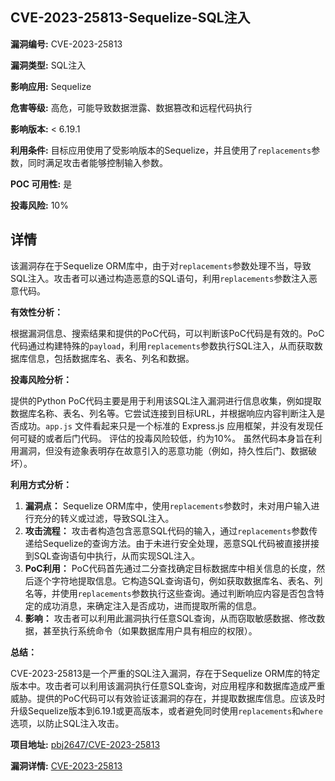 ## CVE-2023-25813-Sequelize-SQL注入

**漏洞编号:** CVE-2023-25813

**漏洞类型:** SQL注入

**影响应用:** Sequelize

**危害等级:** 高危，可能导致数据泄露、数据篡改和远程代码执行

**影响版本:** < 6.19.1

**利用条件:** 目标应用使用了受影响版本的Sequelize，并且使用了`replacements`参数，同时满足攻击者能够控制输入参数。

**POC 可用性:** 是

**投毒风险:** 10%

## 详情

该漏洞存在于Sequelize ORM库中，由于对`replacements`参数处理不当，导致SQL注入。攻击者可以通过构造恶意的SQL语句，利用`replacements`参数注入恶意代码。 

**有效性分析：**

根据漏洞信息、搜索结果和提供的PoC代码，可以判断该PoC代码是有效的。PoC代码通过构建特殊的`payload`，利用`replacements`参数执行SQL注入，从而获取数据库信息，包括数据库名、表名、列名和数据。

**投毒风险分析：**

提供的Python PoC代码主要是用于利用该SQL注入漏洞进行信息收集，例如提取数据库名称、表名、列名等。它尝试连接到目标URL，并根据响应内容判断注入是否成功。`app.js` 文件看起来只是一个标准的 Express.js 应用框架，并没有发现任何可疑的或者后门代码。
评估的投毒风险较低，约为10%。 虽然代码本身旨在利用漏洞，但没有迹象表明存在故意引入的恶意功能（例如，持久性后门、数据破坏）。 

**利用方式分析：**

1.  **漏洞点：** Sequelize ORM库中，使用`replacements`参数时，未对用户输入进行充分的转义或过滤，导致SQL注入。
2.  **攻击流程：** 攻击者构造包含恶意SQL代码的输入，通过`replacements`参数传递给Sequelize的查询方法。由于未进行安全处理，恶意SQL代码被直接拼接到SQL查询语句中执行，从而实现SQL注入。
3.  **PoC利用：** PoC代码首先通过二分查找确定目标数据库中相关信息的长度，然后逐个字符地提取信息。它构造SQL查询语句，例如获取数据库名、表名、列名等，并使用`replacements`参数执行这些查询。通过判断响应内容是否包含特定的成功消息，来确定注入是否成功，进而提取所需的信息。
4.  **影响：** 攻击者可以利用此漏洞执行任意SQL查询，从而窃取敏感数据、修改数据，甚至执行系统命令（如果数据库用户具有相应的权限）。

**总结：**

CVE-2023-25813是一个严重的SQL注入漏洞，存在于Sequelize ORM库的特定版本中。攻击者可以利用该漏洞执行任意SQL查询，对应用程序和数据库造成严重威胁。提供的PoC代码可以有效验证该漏洞的存在，并提取数据库信息。应该及时升级Sequelize版本到6.19.1或更高版本，或者避免同时使用`replacements`和`where`选项，以防止SQL注入攻击。

**项目地址:** [pbj2647/CVE-2023-25813](https://github.com/pbj2647/CVE-2023-25813)

**漏洞详情:** [CVE-2023-25813](https://nvd.nist.gov/vuln/detail/CVE-2023-25813)